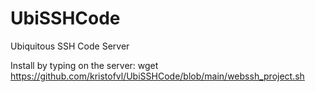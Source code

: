 # UbiSSHCode
Ubiquitous SSH Code Server


Install by typing on the server:
wget https://github.com/kristofvl/UbiSSHCode/blob/main/webssh_project.sh
